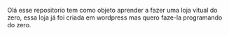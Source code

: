 Olá esse repositorio tem como objeto aprender a fazer uma loja vitual do zero, essa loja já foi criada em wordpress mas quero faze-la programando do zero.